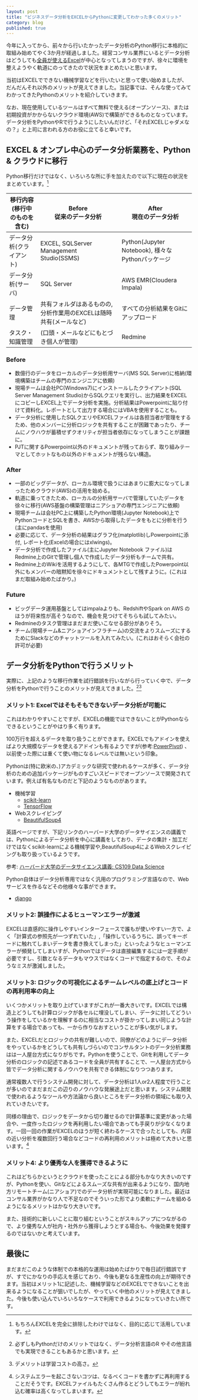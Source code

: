 ```yaml
---
layout: post
title: "ビジネスデータ分析をEXCELからPythonに変更してわかった多くのメリット"
category: blog
published: true
---
```



今年に入ってから、前々から行いたかったデータ分析のPython移行に本格的に取組み始めてやく3か月が経過しました。経営コンサル業界にいるとデータ分析はどうしても[全員が使えるExcel](/excel-shortcuts)が中心となってしまうのですが、徐々に環境を整えようやく軌道にのってきたので状況をまとめたいと思います。

当初はEXCELでできない機械学習などを行いたいと思って使い始めましたが、だんだんそれ以外のメリットが見えてきました。当記事では、そんな使ってみてわかってきたPythonのメリットを紹介していきます。

なお、現在使用しているツールはすべて無料で使える(オープンソース)、または初期投資がかからないクラウド環境(AWS)で構築ができるものとなっています。データ分析をPythonやRで行うようにしたいんだけど、「それEXCELじゃダメなの？」と上司に言われる方のお役に立てると幸いです。

## EXCEL & オンプレ中心のデータ分析業務を、Python & クラウドに移行

Python移行だけではなく、いろいろな所に手を加えたので以下に現在の状況をまとめています。[^1]

[^1]: もちろんEXCELを完全に排除したわけではなく、目的に応じて活用しています。

|移行内容<br />(移行中のものを含む)|Before<br />従来のデータ分析| After<br />現在のデータ分析|
|---|---|---|
|データ分析(クライアント)| EXCEL, SQLServer Management Studio(SSMS)| Python(Jupyter Notebook), 様々なPythonパッケージ|
|データ分析(サーバ)| SQL Server | AWS EMR(Cloudera Impala) |
|データ管理| 共有フォルダはあるものの, 分析作業用のEXCELは随時共有(メールなど) | すべての分析結果をGitにアップロード |
|タスク・知識管理| (口頭・メールなどにもとづき個人が管理) | Redmine |



### Before
- 数億行のデータをローカルのデータ分析用サーバ(MS SQL Server)に格納(環境構築はチームの専門のエンジニアに依頼)
- 現場チームは会社PC(Windows7)にインストールしたクライアント(SQL Server Management Studio)からSQLクエリを実行し、出力結果をEXCELにコピーしEXCEL上でデータ分析を実施。分析結果はPowerpointに貼り付けて資料化。レポートとして出力する場合にはVBAを使用することも。
- データ分析に使用したSQLクエリやEXCELファイルは各担当者が管理をするため、他のメンバーに分析ロジックを共有することが困難であったり、チームにノウハウが蓄積せずクオリティが担当者依存になってしまうことが課題に。
- PJTに関するPowerpoint以外のドキュメントが残っておらず、取り組みテーマとしてホットなもの以外のドキュメントが残らない構造。

### After
- 一部のビッグデータが、ローカル環境で扱うにはあまりに膨大になってしまったためクラウド(AWS)の活用を始める。
- 軌道に乗ってきたため、ローカルの分析用サーバで管理していたデータを徐々に移行(AWS基盤の構築管理はニアショアの専門エンジニアに依頼) 
- 現場チームは会社PC上に構築したPython環境(Jupyter Notebook)上でPythonコードとSQLを書き、AWSから取得したデータをもとに分析を行う(主にpandasを使用)
- 必要に応じて、データ分析の結果はグラフ化(matplotlib)しPowerpointに添付, レポート化(Excelの場合にはxlwings)。
- データ分析で作成したファイル(主にJupyter Notebook ファイル)はRedmine上のGitで管理し個人で作成したデータ分析もチームで共有。
- Redmine上のWikiを活用するようにして、各MTGで作成したPowerpoint以外にもメンバーの暗黙知を徐々にドキュメントとして残すように。(これはまだ取組み始めたばかり。)

### Future

- ビッグデータ運用基盤としてはimpalaよりも、RedshiftやSpark on AWS のほうが将来性が高そうなので、機会を見つけてそちらも試してみたい。
- Redmineのタスク管理はまだまだ使いこなせる部分がありそう。
- チーム(現場チーム&ニアショアインフラチーム)の交流をよりスムーズにするためにSlackなどのチャットツールを入れてみたい。(これはおそらく会社の許可が必要)
 
## データ分析をPythonで行うメリット

実際に、上記のような移行作業を試行錯誤を行いながら行っていく中で、データ分析をPythonで行うことのメリットが見えてきました。[^2][^3]

[^2]: 必ずしもPythonだけのメリットではなく、データ分析言語のR やその他言語でも実現できることもあるかと思います。

[^3]: デメリットは学習コストの高さ。

### メリット1: Excelではそもそもできないデータ分析が可能に

これはわかりやすいことですが、EXCELの機能ではできないことがPythonならできるということがやはり多く有ります。

100万行を超えるデータを取り扱うことができます。EXCELでもアドインを使えばより大規模なデータを使えるアドインも有るようですが(参考:[PowerPivot](https://support.office.com/ja-jp/article/PowerPivot-%E3%82%A2%E3%83%89%E3%82%A4%E3%83%B3-a9c2c6e2-cc49-4976-a7d7-40896795d045))
、以前使った際には重くて使い物になるレベルでは無いという印象。

Pythonは(特に欧米の、)アカデミックな研究で使われるケースが多く、データ分析のための追加パッケージがものすごいスピードでオープンソースで開発されています。例えば有名なものだと下記のようなものがあります。

- 機械学習
	- [scikit-learn](http://scikit-learn.org/stable/)
	- [TensorFlow](https://www.tensorflow.org/)
- Webスクレイピング
	- [BeautifulSoup4](http://www.crummy.com/software/BeautifulSoup/bs4/doc/)

英語ページですが、下記リンクのハーバード大学のデータサイエンスの講義では、Pythonによるデータ分析を中心に講義をしており、データの集計・加工だけではなくscikit-learnによる機械学習や,BeautifulSoup4によるWebスクレイピングも取り扱っているようです。

参考: [ハーバード大学のデータサイエンス講義: CS109 Data Science](http://cs109.github.io/2015/)

Python自体はデータ分析専用ではなく汎用のプログラミング言語なので、Webサービスを作るなどその他様々な事ができます。

- [django](http://djangoproject.jp/)

### メリット2: 誤操作によるヒューマンエラーが激減

EXCELは直感的に操作しやすいインターフェースで誰もが使いやすい一方で、よく「計算式の参照先が一つずれていた」,「操作しているうちに、誤ってキーボードに触れてしまいデータを書き換えてしまった」といったようなヒューマンエラーが頻発してしまいすが、Pythonではデータは直接編集するには一定手順が必要ですし、引数となるデータもマウスではなくコードで指定するので、そのようなミスが激減しました。

### メリット3: ロジックの可視化によるチームレベルの底上げとコードの再利用率の向上

いくつかメリットを取り上げていますがこれが一番大きいです。EXCELでは構造上どうしても計算ロジックが各セルに埋没してしまい、データに対してどういう操作をしているかを理解するのに相当なコストが掛かってしまい同じような計算をする場合であっても、一から作りなおすということが多い気がします。

また、EXCELだとロジックの共有が難しいので、同僚がどのようにデータ分析をやっているかをどうしても共有しづらいのでコンサルタントのデータ分析業務はは一人屋台方式になりがちです。Pythonを使うことで、Gitを利用してデータ分析のロジックの記述であるコードを全員が共有することで、一人屋台方式から皆でデータ分析に関するノウハウを共有できる体制になりつつあります。

通常複数人で行うシステム開発に対して、データ分析は1人or2人程度で行うことが多いのでまだまだこの辺りのノウハウな発展途上だと思います。システム開発で使われるようなツールや方法論から良いところをデータ分析の領域にも取り入れていきたいです。

同様の理由で、ロジックをデータから切り離せるので計算基準に変更があった場合や、一度作ったロジックを再利用したい場合であっても手戻りが少なくなります。一回一回の作業がEXCELのほうが短く終わるケースで合ったとしても、内容の近い分析を複数回行う場合などコードの再利用のメリットは極めて大きいと思います。[^4]

[^4]: システムエラーを起こさないコツは、なるべくコードを書かずに再利用することだそうです。EXCELファイルもたくさん作るとどうしてもエラーが紛れ込む確率は高くなってしまいます。

### メリット4: より優秀な人を獲得できるように

これはどちらかというとクラウドを使ったことによる部分もかなり大きいのですが、Pythonを使い、Gitなどによるスムーズな共有が出来るようになり、国内地方リモートチーム(ニアショア)でのデータ分析が実現可能になりました。最近はコンサル業界がかなり人で不足なのでそういった形でより柔軟にチームを組めるようになるメリットはかなり大きいです。

また、技術的に新しいことに取り組むということがスキルアップにつながるので、より優秀な人が社内・社外から獲得しようとする場合も、今後効果を発揮するのではないかと考えています。

## 最後に

まだまだこのような体制での本格的な運用は始めたばかりで毎日試行錯誤ですが、すでにかなりの手応えを感じており、今後も更なる生産性の向上が期待できます。当初はメリット1に記述した、機械学習などのEXCELでできないことを出来るようになることが狙いでしたが、やっていく中他のメリットが見えてきました。今後も使い込んでいろいろなケースで利用できるようになっていきたい所です。

